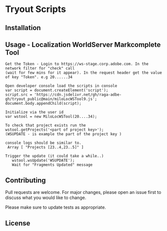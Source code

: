 # Tryout Scripts


## Installation



## Usage - Localization WorldServer Markcomplete Tool

```
Get the Token - Login to https://ws-stage.corp.adobe.com. In the network filter for "check" call 
(wait for few mins for it appear). In the request header get the value of key "Token". e.g 20......34
```
```
Open developer console load the scripts in console
var script = document.createElement('script');
script.src = 'https://cdn.jsdelivr.net/gh/raga-adbe-gh/tryout_public@main/miloLocWSTool9.js';
document.body.appendChild(script);
```

```
Initialize via the user id
var wstool = new MiloLocWSTool(20....34);

```

```
To check that project exists run the
wstool.getProjects('<part of project key>');
(WSUPDATE - is example the part of the project key )

```

```
console logs should be similar to.
 Array [ "Projects [23..4,23..5]" ]
```

```
Trigger the update (it could take a while..)
   wstool.wsUpdate('WSUPDATE');
   Wait for "Fragments Updated" message
```


## Contributing

Pull requests are welcome. For major changes, please open an issue first
to discuss what you would like to change.

Please make sure to update tests as appropriate.

## License
